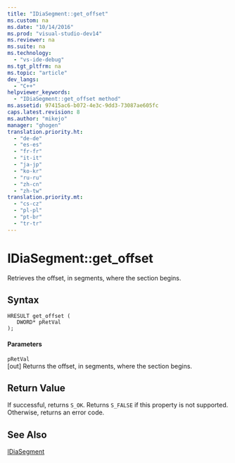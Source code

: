 ```yaml
---
title: "IDiaSegment::get_offset"
ms.custom: na
ms.date: "10/14/2016"
ms.prod: "visual-studio-dev14"
ms.reviewer: na
ms.suite: na
ms.technology: 
  - "vs-ide-debug"
ms.tgt_pltfrm: na
ms.topic: "article"
dev_langs: 
  - "C++"
helpviewer_keywords: 
  - "IDiaSegment::get_offset method"
ms.assetid: 97415ac6-b072-4e3c-9dd3-73087ae605fc
caps.latest.revision: 8
ms.author: "mikejo"
manager: "ghogen"
translation.priority.ht: 
  - "de-de"
  - "es-es"
  - "fr-fr"
  - "it-it"
  - "ja-jp"
  - "ko-kr"
  - "ru-ru"
  - "zh-cn"
  - "zh-tw"
translation.priority.mt: 
  - "cs-cz"
  - "pl-pl"
  - "pt-br"
  - "tr-tr"
---
```

# IDiaSegment::get_offset
Retrieves the offset, in segments, where the section begins.  
  
## Syntax  
  
```cpp#  
HRESULT get_offset (   
   DWORD* pRetVal  
);  
```  
  
#### Parameters  
 `pRetVal`  
 [out] Returns the offset, in segments, where the section begins.  
  
## Return Value  
 If successful, returns `S_OK`. Returns `S_FALSE` if this property is not supported. Otherwise, returns an error code.  
  
## See Also  
 [IDiaSegment](../debugger/idiasegment.md)